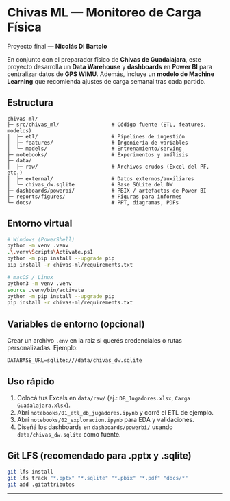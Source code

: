 # Chivas ML — Monitoreo de Carga Física

Proyecto final — **Nicolás Di Bartolo**

En conjunto con el preparador físico de **Chivas de Guadalajara**, este proyecto desarrolla un **Data Warehouse** y **dashboards en Power BI** para centralizar datos de **GPS WIMU**. 
Además, incluye un **modelo de Machine Learning** que recomienda ajustes de carga semanal tras cada partido.

## Estructura
```
chivas-ml/
├─ src/chivas_ml/                 # Código fuente (ETL, features, modelos)
│  ├─ etl/                        # Pipelines de ingestión
│  ├─ features/                   # Ingeniería de variables
│  └─ models/                     # Entrenamiento/serving
├─ notebooks/                     # Experimentos y análisis
├─ data/
│  ├─ raw/                        # Archivos crudos (Excel del PF, etc.)
│  ├─ external/                   # Datos externos/auxiliares
│  └─ chivas_dw.sqlite            # Base SQLite del DW
├─ dashboards/powerbi/            # PBIX / artefactos de Power BI
├─ reports/figures/               # Figuras para informes
└─ docs/                          # PPT, diagramas, PDFs
```

## Entorno virtual
```bash
# Windows (PowerShell)
python -m venv .venv
.\.venv\Scripts\Activate.ps1
python -m pip install --upgrade pip
pip install -r chivas-ml/requirements.txt

# macOS / Linux
python3 -m venv .venv
source .venv/bin/activate
python -m pip install --upgrade pip
pip install -r chivas-ml/requirements.txt
```

## Variables de entorno (opcional)
Crear un archivo `.env` en la raíz si querés credenciales o rutas personalizadas.
Ejemplo:
```
DATABASE_URL=sqlite:///data/chivas_dw.sqlite
```

## Uso rápido
1. Colocá tus Excels en `data/raw/` (ej.: `DB_Jugadores.xlsx`, `Carga Guadalajara.xlsx`).  
2. Abrí `notebooks/01_etl_db_jugadores.ipynb` y corré el ETL de ejemplo.  
3. Abrí `notebooks/02_exploracion.ipynb` para EDA y validaciones.  
4. Diseñá los dashboards en `dashboards/powerbi/` usando `data/chivas_dw.sqlite` como fuente.

## Git LFS (recomendado para .pptx y .sqlite)
```bash
git lfs install
git lfs track "*.pptx" "*.sqlite" "*.pbix" "*.pdf" "docs/*"
git add .gitattributes
```

---
